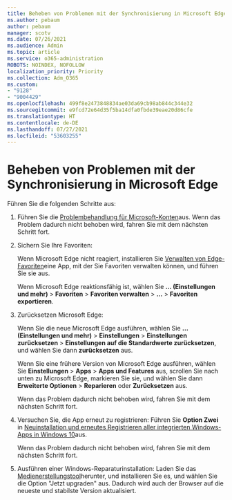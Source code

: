 ```yaml
---
title: Beheben von Problemen mit der Synchronisierung in Microsoft Edge
ms.author: pebaum
author: pebaum
manager: scotv
ms.date: 07/26/2021
ms.audience: Admin
ms.topic: article
ms.service: o365-administration
ROBOTS: NOINDEX, NOFOLLOW
localization_priority: Priority
ms.collection: Adm_O365
ms.custom:
- "9128"
- "9004429"
ms.openlocfilehash: 499f8e2473848834ae03da69cb98ab844c344e32
ms.sourcegitcommit: e9fcd72e64d35f5ba14dfa0fbde39eae20d86cfe
ms.translationtype: HT
ms.contentlocale: de-DE
ms.lasthandoff: 07/27/2021
ms.locfileid: "53603255"
---
```

# <a name="troubleshoot-problems-with-sync-in-microsoft-edge"></a>Beheben von Problemen mit der Synchronisierung in Microsoft Edge

Führen Sie die folgenden Schritte aus:

1. Führen Sie die [Problembehandlung für Microsoft-Konten](https://go.microsoft.com/fwlink/?linkid=2155661)aus. Wenn das Problem dadurch nicht behoben wird, fahren Sie mit dem nächsten Schritt fort.

1. Sichern Sie Ihre Favoriten:

    Wenn Microsoft Edge nicht reagiert, installieren Sie [Verwalten von Edge-Favoriten](https://go.microsoft.com/fwlink/?linkid=2155764)eine App, mit der Sie Favoriten verwalten können, und führen Sie sie aus.

    Wenn Microsoft Edge reaktionsfähig ist, wählen Sie **... (Einstellungen und mehr)** > **Favoriten** > **Favoriten verwalten** > **...** > **Favoriten exportieren**.

1. Zurücksetzen Microsoft Edge:

    Wenn Sie die neue Microsoft Edge ausführen, wählen Sie **... (Einstellungen und mehr)** > **Einstellungen** > **Einstellungen zurücksetzen** > **Einstellungen auf die Standardwerte zurücksetzen**, und wählen Sie dann **zurücksetzen** aus.

    Wenn Sie eine frühere Version von Microsoft Edge ausführen, wählen Sie **Einstellungen** > **Apps** > **Apps und Features** aus, scrollen Sie nach unten zu Microsoft Edge, markieren Sie sie, und wählen Sie dann **Erweiterte Optionen** > **Reparieren** oder **Zurücksetzen** aus.

    Wenn das Problem dadurch nicht behoben wird, fahren Sie mit dem nächsten Schritt fort.

1. Versuchen Sie, die App erneut zu registrieren: Führen Sie **Option Zwei** in [Neuinstallation und erneutes Registrieren aller integrierten Windows-Apps in Windows 10](https://go.microsoft.com/fwlink/?linkid=2146509)aus.

    Wenn das Problem dadurch nicht behoben wird, fahren Sie mit dem nächsten Schritt fort.

1. Ausführen einer Windows-Reparaturinstallation: Laden Sie das [Medienerstellungstool](https://go.microsoft.com/fwlink/?linkid=2146242)herunter, und installieren Sie es, und wählen Sie die Option "Jetzt upgraden" aus. Dadurch wird auch der Browser auf die neueste und stabilste Version aktualisiert.
